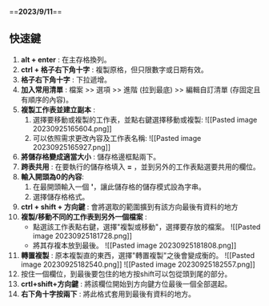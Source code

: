 ==**2023/9/11**==
## 快速鍵
1. **alt + enter** : 在主存格換列。
2. **ctrl + 格子右下角十字** : 複製原格，但只限數字或日期有效。
3. **格子右下角十字** : 下拉遞增。
4. **加入常用清單** : 檔案 >> 選項 >> 進階 (拉到最底) >> 編輯自訂清單 (存固定且有順序的內容)。
5. **複製工作表並建立副本** :
	1. 選擇要移動或複製的工作表，並點右鍵選擇移動或複製:
		![[Pasted image 20230925165604.png]]
	2. 可以依照需求更改內容及工作表名稱:
		![[Pasted image 20230925165927.png]]
6. **將儲存格變成適當大小** : 儲存格邊框點兩下。
7. **跨表共用** : 在要執行的儲存格填入 **=** ，並到另外的工作表點選要共用的欄位。
8. **輸入開頭為0的內容**:
	1. 在最開頭輸入一個 **'**，讓此儲存格的儲存模式設為字串。
	2. 選擇儲存格格式。
9. **ctrl + shift + 方向鍵** : 會將選取的範圍擴到有該方向最後有資料的地方
10. **複製/移動不同的工作表到另外一個檔案** :
	* 點選該工作表點右鍵，選擇"複製或移動"，選擇要存放的檔案。
		![[Pasted image 20230925181728.png]]
	* 將其存複本放到最後。
		![[Pasted image 20230925181808.png]]
11. **轉置複製** : 原本複製直的東西，選擇"轉置複製"之後會變成衡的。
	![[Pasted image 20230925182540.png]]
	![[Pasted image 20230925182557.png]]
12. 按住一個欄位，到最後要包住的地方按shift可以包從頭到尾的部分。
13. **crtl+shift+方向鍵** : 將該欄位開始到方向鍵方位最後一個全部選起。
14. **右下角十字按兩下** : 將此格式套用到最後有資料的地方。